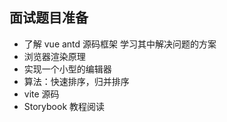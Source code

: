 ## 面试题目准备

- 了解 vue antd 源码框架 学习其中解决问题的方案
- 浏览器渲染原理
- 实现一个小型的编辑器
- 算法：快速排序，归并排序
- vite 源码
- Storybook 教程阅读